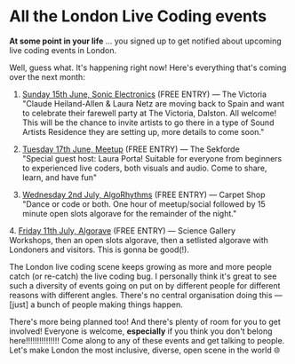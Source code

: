 # All the London Live Coding events

​**At some point in your life** ... you signed up to get notified about upcoming live coding events in London.

​Well, guess what. It's happening right now! Here's everything that's coming over the next month:

1. [​Sunday 15th June, Sonic Electronics](https://dice.fm/event/8eppn5-sonic-electronics-london-farewell-party-15th-jun-the-victoria-london-tickets) (FREE ENTRY) — The Victoria\
"Claude Heiland-Allen & Laura Netz are moving back to Spain and want to celebrate their farewell party at The Victoria, Dalston. All welcome! This will be the chance to invite artists to go there in a type of Sound Artists Residence they are setting up, more details to come soon."

2. ​[Tuesday 17th June, Meetup](https://lu.ma/4kxq8w80) (FREE ENTRY) — The Sekforde\
"Special guest host: Laura Porta! Suitable for everyone from beginners to experienced live coders, both visuals and audio. Come to share, learn, and have fun"

3. [​Wednesday 2nd July, AlgoRhythms](https://lu.ma/vp5swhx4) (FREE ENTRY) — Carpet Shop\
"Dance or code or both. One hour of meetup/social followed by 15 minute open slots algorave for the remainder of the night."

​4. [Friday 11th July, Algorave](https://www.eventbrite.co.uk/e/algorave-tickets-1381600246529) (FREE ENTRY) — Science Gallery\
Workshops, then an open slots algorave, then a setlisted algorave with Londoners and visitors. This is gonna be good(!).

​The London live coding scene keeps growing as more and more people catch (or re-catch) the live coding bug. I personally think it's great to see such a diversity of events going on put on by different people for different reasons with different angles. There's no central organisation doing this — [just] a bunch of people making things happen.

​There's more being planned too! And there's plenty of room for you to get involved! Everyone is welcome, **especially** if you think you don't belong here!!!!!!!!!!!!!!! Come along to any of these events and get talking to people. Let's make London the most inclusive, diverse, open scene in the world 🌐
